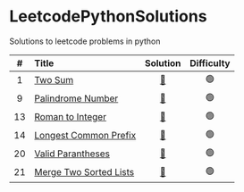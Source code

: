 # LeetcodePythonSolutions
Solutions to leetcode problems in python


| # | Title | Solution | Difficulty |
|:-:| :---- | :------: | :--------: |
| 1 | [Two Sum](https://leetcode.com/problems/two-sum/) | [🔗](./solutions/easy/0001_two_sum.py) | 🟢 |
| 9 | [Palindrome Number](https://leetcode.com/problems/palindrome-number/) | [🔗](./solutions/easy/0009_palindrome_number.py) | 🟢 |
| 13 | [Roman to Integer](https://leetcode.com/problems/roman-to-integer/) | [🔗](./solutions/easy/0013_roman_to_integer.py) | 🟢 |
| 14 | [Longest Common Prefix](https://leetcode.com/problems/longest-common-prefix/) | [🔗](./solutions/easy/0014_longest_common_prefix.py) | 🟢 |
| 20 | [Valid Parantheses](https://leetcode.com/problems/valid-parentheses/) | [🔗](./solutions/easy/0020_valid_parentheses.py) | 🟢 |
| 21 | [Merge Two Sorted Lists](https://leetcode.com/problems/merge-two-sorted-lists/) | [🔗](./solutions/easy/0021_merge_two_sorted_lists.py) | 🟢 |